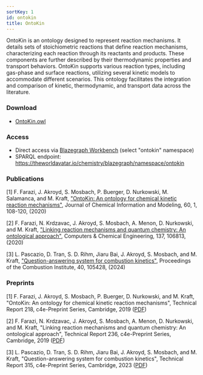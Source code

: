 ```yaml
---
sortKey: 1
id: ontokin
title: OntoKin
---
```


OntoKin is an ontology designed to represent reaction mechanisms. It details sets of stoichiometric reactions that define reaction mechanisms, characterizing each reaction through its reactants and products. These components are further described by their thermodynamic properties and transport behaviors. OntoKin supports various reaction types, including gas-phase and surface reactions, utilizing several kinetic models to accommodate different scenarios. This ontology facilitates the integration and comparison of kinetic, thermodynamic, and transport data across the literature.

### Download

- [OntoKin.owl](https://github.com/TheWorldAvatar/ontology/blob/main/ontology/ontokin/OntoKin.owl)

### Access

- Direct access via [Blazegraph Workbench](https://theworldavatar.io/chemistry/blazegraph/ui/#query) (select "ontokin" namespace)
- SPARQL endpoint: https://theworldavatar.io/chemistry/blazegraph/namespace/ontokin

### Publications

[1] F. Farazi, J. Akroyd, S. Mosbach, P. Buerger, D. Nurkowski, M. Salamanca, and M. Kraft, ["OntoKin: An ontology for chemical kinetic reaction mechanisms"](https://doi.org/10.1021/acs.jcim.9b00960), Journal of Chemical Information and Modeling, 60, 1, 108-120, (2020)

[2] F. Farazi, N. Krdzavac, J. Akroyd, S. Mosbach, A. Menon, D. Nurkowski, and M. Kraft, ["Linking reaction mechanisms and quantum chemistry: An ontological approach"](https://doi.org/10.1016/j.compchemeng.2020.106813), Computers & Chemical Engineering, 137, 106813, (2020)

[3] L. Pascazio, D. Tran, S. D. Rihm, Jiaru Bai, J. Akroyd, S. Mosbach, and M. Kraft, ["Question-answering system for combustion kinetics"](https://doi.org/10.1016/j.proci.2024.105428), Proceedings of the Combustion Institute, 40, 105428, (2024)


### Preprints

[1] F. Farazi, J. Akroyd, S. Mosbach, P. Buerger, D. Nurkowski, and M. Kraft, "OntoKin: An ontology for chemical kinetic reaction mechanisms", Technical Report 218, c4e-Preprint Series, Cambridge, 2019 ([PDF](https://como.ceb.cam.ac.uk/media/preprints/c4e-Preprint-218.pdf))

[2] F. Farazi, N. Krdzavac, J. Akroyd, S. Mosbach, A. Menon, D. Nurkowski, and M. Kraft, "Linking reaction mechanisms and quantum chemistry: An ontological approach", Technical Report 236, c4e-Preprint Series, Cambridge, 2019 ([PDF](https://como.ceb.cam.ac.uk/media/preprints/c4e-preprint-236.pdf))

[3] L. Pascazio, D. Tran, S. D. Rihm, Jiaru Bai, J. Akroyd, S. Mosbach, and M. Kraft, "Question-answering system for combustion kinetics", Technical Report 315, c4e-Preprint Series, Cambridge, 2023 ([PDF](https://como.ceb.cam.ac.uk/media/preprints/c4e-preprint-315.pdf))